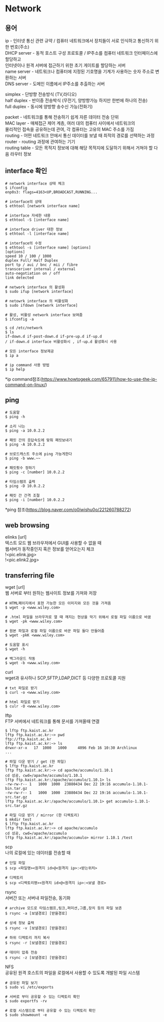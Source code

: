 # Network   
## 용어   
ip - 인터넷 통신 관련 규약 / 컴퓨터 네트워크에서 장치들이 서로 인식하고 통신하기 위한 번호(주소)    
DHCP server - 동적 호스트 구성 프로토콜 / IP주소를 컴퓨터 네트워크 인터페이스에 할당하고   
인터넷이나 원격 서버에 접근하기 위한 초기 게이트를 할당하는 서버    
name server - 네트워크나 컴퓨터에 지정된 기호명을 기계가 사용하는 숫자 주소로 변환하는 서버   
DNS server - 도메인 이름에서 IP주소를 추출하는 서버   

simplex - 단방향 전송방식 (TV,라디오)   
half duplex - 반이중 전송박식 (무전기, 양방향가능 하지만 한번에 하나의 전송)   
full duplex - 동시에 양방향 송수신 가능(전화기)   
   
packet - 네트워크를 통해 전송하기 쉽게 자른 데이터 전송 단위    
MAC layer - 매체접근 제어 계층, 여러 대의 컴퓨터 사이에서 네트워크의   
물리적인 접속을 공유하는데 관여, 각 컴퓨터는 고유의 MAC 주소를 가짐   
routing - 어떤 네트워크 안에서 통신 데이터를 보낼 때 최적의 경로를 선택하는 과정   
router - routing 과정에 관여하는 기기    
routing table - 모든 목적지 정보에 대해 해당 목적지에 도달하기 위해서 거쳐야 할 다음 라우터 정보   
   
## interface 확인   
```
# network interface 상태 체크
$ ifconfig
enp0s3: flags=4163<UP,BROADCAST,RUNNING...

# interface의 상태
$ ethtool [network interface name]

# interface 자세한 내용
$ ethtool -S [interface name]

# interface driver 대한 정보
$ ethtool -l [interface name]

# interface의 수정 
$ ethtool -s [interface name] [options]
[options]
speed 10 / 100 / 1000
duplex Full/ Half Duplex
port tp / aui / bnc / mii / fibre
transceriver internal / external
auto-negotiation on / off
link detected

# network interface 의 활성화
$ sudo ifup [network interface]

# netowrk interface 의 비활성화
$ sudo ifdown [network interface]

# 활성, 비활성 network interface 보여줌
$ ifconfig -a

$ cd /etc/network
$ ls 
if-down.d if-post-down.d if-pre-up.d if-up.d
/ if-down.d interface 비활성화시 , if-up.d 활성화시 사용

# 모든 interface 정보제공
$ ip a

# ip command 사용 방법
$ ip help
```
*ip command참조(https://www.howtogeek.com/657911/how-to-use-the-ip-command-on-linux/)

## ping
```
# 도움말
$ ping -h

# 소리 나는
$ ping -a 10.0.2.2

# 패킷 간의 응답속도에 맞춰 패킷보내기
$ ping -A 10.0.2.2

# 브로드캐스트 주소에 ping 가능게한다
$ ping -b www.~~

# 패킷횟수 정하기
$ ping -c [number] 10.0.2.2

# 타임스탬프 출력
$ ping -D 10.0.2.2

# 패킷 간 간격 조절
$ ping -i [number] 10.0.2.2
```
*ping 참조(https://blog.naver.com/o0iwishu0o/221260788272)

## web browsing   
elinks [url]   
텍스트 모드 웹 브라우저에서 GUI를 사용할 수 없을 때   
웹서버가 동작중인지 혹은 정보를 얻어오는지 체크    
!<pic.elink.jpg>  
!<pic.elink2.jpg>
   
## transferring file   
wget [url]   
웹 서버로 부터 원하는 웹사이트 정보를 가져와 저장   
```
# HTML페이지에서 표현 가능한 모든 이미지와 모든 것을 가져옴
$ wget -p <www.wiley.com>

# .html 파일을 브라우저로 열 때 깨지는 현상을 막기 위해서 로컬 파일 이름으로 바꿈
$ wget -pk <www.wiley.com>

# 원본 파일과 로컬 파일 이름으로 바꾼 파일 둘다 만들어줌
$ wget -pkK <www.wiley.com>

# 도움말 표시
$ wget -h

# 백그라운드 작동
$ wget -b <www.wiley.com>
```
   
curl   
wget과 유사하나 SCP,SFTP,LDAP,DICT 등 다양한 프로토콜 지원   
```
# txt 파일로 받기
$ curl -o <www.wiley.com>

# html 파일로 받기
$ culr -O <www.wiley.com>
```
   
lftp   
FTP 서버에서 네트워크를 통해 문서를 가져올때 연결
```
$ lftp ftp.kaist.ac.kr
lftp ftp.kaist.ac.kr:~> pwd
ftp://ftp.kaist.ac.kr
lftp ftp.kaist.ac.kr:~> ls
drwxr-xr-x   17  1000   1000     4096 Feb 16 10:30 Archlinux
...

# 파일 다운 받기 / get (한 파일)
$ lftp ftp.kaist.ac.kr
lftp ftp.kaist.ac.kr:~> cd apache/accumulo/1.10.1
cd 성공, cwd=/apache/accumulo/1.10.1
lftp ftp.kaist.ac.kr:/apache/accumulo/1.10.1> ls
-rw-rw-r-- 1   1000  1000  23880434 Dec 22 19:16 accumulo-1.10.1-bin.tar.gz
-rw-rw-r-- 1   1000  1000  23880434 Dec 22 19:16 accumulo-1.10.1-src.tar.gz
lftp ftp.kaist.ac.kr:/apache/accumulo/1.10.1> get accumulo-1.10.1-src.tar.gz

# 파일 다운 받기 / mirror (한 디렉토리)
$ mkdir test
$ lftp ftp.kaist.ac.kr
lftp ftp.kaist.ac.kr:~> cd apache/accumulo
cd 성공, cwd=/apache/accumulo
lftp ftp.kaist.ac.kr:/apache/accumulo> mirror 1.10.1 /test
```   
   
scp   
나의 로컬에 있는 데이터를 전송할 때   
```
# 단일 파일
$ scp <파일명><원격지 id>@<원격지 ip>:<받는위치>

# 디렉토리
$ scp <디렉토리명><원격지 id>@<원격지 ip>:<보낼 경로>
```
   
rsync    
서버간 또는 서버내 파일전송, 동기화
```
# archive 모드로 타임스탬프,링크,퍼미션,그룹,장치 등의 파일 보존
$ rsync -a [보낼경로] [받을경로]

# 상세 정보 출력
$ rsync -v [보낼경로] [받을경로]

# 하위 디렉토리 까지 복사
$ rsync -r [보낼경로] [받을경로]

# 데이터 압축 전송
$ rsync -z [보낼경로] [받을경로]
```   
   
NFS   
공유된 원격 호스트의 파일을 로컬에서 사용할 수 있도록 개발된 파일 시스템   
```
# 공유된 파일 보기
$ sudo vi /etc/exports 

# 서버로 부터 공유할 수 있는 디렉토리 확인
$ sudo exportfs -rv

# 로컬 시스템으로 부터 공유할 수 있는 디렉토리 확인
$ sudo showmount -e
```
